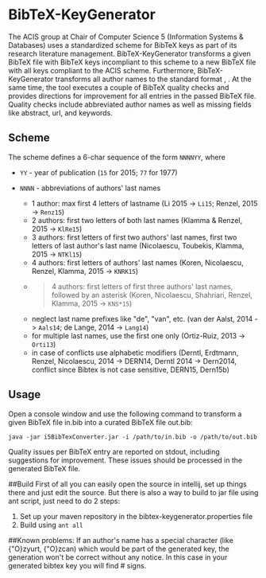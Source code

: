 # BibTeX-KeyGenerator

The ACIS group at Chair of Computer Science 5 (Information Systems & Databases) uses a standardized scheme for BibTeX keys as part of its research literature management. BibTeX-KeyGenerator transforms a given BibTeX file with BibTeX keys incompliant to this scheme to a new BibTeX file with all keys compliant to the ACIS scheme. Furthermore, BibTeX-KeyGenerator transforms all author names to the standard format <lastname>, <firstnames>. At the same time, the tool executes a couple of BibTeX quality checks and provides directions for improvement for all entries in the passed BibTeX file. Quality checks include abbreviated author names as well as missing fields like abstract, url, and keywords.

## Scheme

The scheme defines a 6-char sequence of the form `NNNNYY`, where 

- `YY` - year of publication (`15` for 2015; `77` for 1977)

- `NNNN` - abbreviations of authors' last names

  - 1 author: max first 4 letters of lastname (Li 2015 -> `Li15`; Renzel, 2015 -> `Renz15`)
  - 2 authors: first two letters of both last names (Klamma & Renzel, 2015 -> `KlRe15`)
  - 3 authors: first letters of first two authors' last names, first two letters of last author's last name (Nicolaescu, Toubekis, Klamma, 2015 -> `NTKl15`)
  - 4 authors: first letters of authors' last names (Koren, Nicolaescu, Renzel, Klamma, 2015 -> `KNRK15`)
  - >4 authors: first letters of first three authors' last names, followed by an asterisk (Koren, Nicolaescu, Shahriari, Renzel, Klamma, 2015 -> `KNS*15`)
  - neglect last name prefixes like "de", "van", etc. (van der Aalst, 2014 -> `Aals14`; de Lange, 2014 -> `Lang14`)
  - for multiple last names, use the first one only (Ortiz-Ruiz, 2013 -> `Orti13`)
  - in case of conflicts use alphabetic modifiers (Derntl, Erdtmann, Renzel, Nicolaescu, 2014 -> DERN14, Derntl 2014 -> Dern2014, conflict since Bibtex is not case sensitive, DERN15, Dern15b) 

## Usage
Open a console window and use the following command to transform a given BibTeX file in.bib into a curated BibTeX file out.bib:
```console
java -jar i5BibTexConverter.jar -i /path/to/in.bib -o /path/to/out.bib
```

Quality issues per BibTeX entry are reported on stdout, including suggestions for improvement. These issues should be processed in the generated BibTeX file. 

##Build
First of all you can easily open the source in intellij, set up things there and just edit the source.
But there is also a way to build to jar file using ant script, just need to do 2 steps:

 1. Set up your maven repository in the bibtex-keygenerator.properties file
 2. Build using `ant all`

##Known problems:
If an author's name has a special character (like {\"O}zyurt, {\"O}zcan) which would be part of the generated key, the generation won't be correct without any notice. In this case in your generated bibtex key you will find # signs.
